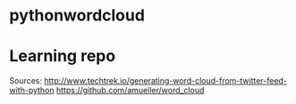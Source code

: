 # pythonwordcloud
# Learning repo

Sources:
http://www.techtrek.io/generating-word-cloud-from-twitter-feed-with-python
https://github.com/amueller/word_cloud
